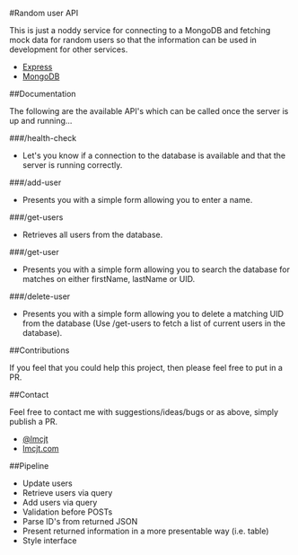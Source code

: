 #Random user API

This is just a noddy service for connecting to a MongoDB and fetching mock data for random users so that the information can be used in development for other services.

- [Express](http://expressjs.com/)
- [MongoDB](https://www.mongodb.com/)

##Documentation

The following are the available API's which can be called once the server is up and running...

###/health-check
- Let's you know if a connection to the database is available and that the server is running correctly.

###/add-user
- Presents you with a simple form allowing you to enter a name.

###/get-users
- Retrieves all users from the database.

###/get-user
- Presents you with a simple form allowing you to search the database for matches on either firstName, lastName or UID.

###/delete-user
- Presents you with a simple form allowing you to delete a matching UID from the database (Use /get-users to fetch a list of current users in the database).

##Contributions

If you feel that you could help this project, then please feel free to put in a PR.

##Contact

Feel free to contact me with suggestions/ideas/bugs or as above, simply publish a PR.

- [@lmcjt](https://twitter.com/lmcjt)
- [lmcjt.com](http://lmcjt.com)

##Pipeline
- Update users
- Retrieve users via query
- Add users via query
- Validation before POSTs
- Parse ID's from returned JSON
- Present returned information in a more presentable way (i.e. table)
- Style interface
